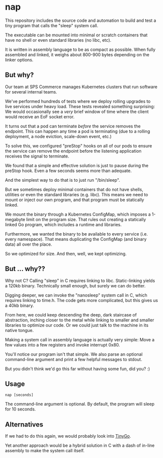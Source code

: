 # nap

This repository includes the source code and automation to build and test a tiny program that calls the "sleep" system call.

The executable can be mounted into minimal or scratch containers that have no shell or even standard libraries (no libc, etc).

It is written in assembly language to be as compact as possible. When fully assembled and linked, it weighs about 800-900 bytes depending on the linker options.

## But why?

Our team at SPS Commerce manages Kubernetes clusters that run software for several internal teams. 

We've performed hundreds of tests where we deploy rolling upgrades to live services under heavy load. These tests revealed something surprising: We would occasionally see a *very* brief window of time where the client would receive an EoF socket error.

It turns out that a pod can terminate *before* the service removes the endpoint. This can happen any time a pod is terminating (due to a rolling deployment, a node eviction, scale-down event, etc.)

To solve this, we configured "preStop" hooks on all of our pods to ensure the service can remove the endpoint before the listening application receives the signal to terminate.

We found that a simple and effective solution is just to pause during the preStop hook. Even a few seconds seems more than adequate.

And the simplest way to do that is to just run "/bin/sleep".

But we sometimes deploy minimal containers that do not have shells, utilities or even the standard libraries (e.g. libc). This means we need to mount or inject our own program, and that program must be statically linked.

We mount the binary through a Kubernetes ConfigMap, which imposes a 1-megabyte limit on the program size. That rules out creating a statically linked Go program, which includes a runtime and libraries.

Furthermore, we wanted the binary to be available to every service (i.e. every namespace). That means duplicating the ConfigMap (and binary data) all over the place.

So we optimized for size. And then, well, we kept optimizing.

## But ... why??

Why not C? Calling "sleep" in C requires linking to libc. Static-linking yields a 120kb binary. Technically small enough, but surely we can do better.

Digging deeper, we can invoke the "nanosleep" system call in C, which requires linking to time.h. The code gets more complicated, but this gives us a 40kb binary.

From here, we could keep descending the deep, dark staircase of abstraction, inching closer to the metal while linking to smaller and smaller libraries to optimize our code. Or we could just talk to the machine in its native tongue.

Making a system call in assembly language is actually very simple: Move a few values into a few registers and invoke interrupt 0x80. 

You'll notice our program isn't that simple. We also parse an optional command-line argument and print a few helpful messages to stdout.

But you didn't think we'd go this far without having some fun, did you? :)

## Usage

```
nap [seconds]
```

The command-line argument is optional. By default, the program will sleep for 10 seconds.

## Alternatives

If we had to do this again, we would probably look into [TinyGo](https://tinygo.org/). 

Yet another approach would be a hybrid solution in C with a dash of in-line assembly to make the system call itself.
